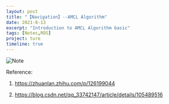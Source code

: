 ```yaml
---
layout: post
title: "【Navigation】--AMCL Algorithm"
date: 2021-8-13
excerpt: "Introduction to AMCL Algorithm basic"
tags: [Notes,ROS]
project: ture
timeline: true
---
```

<script type="text/javascript" src="http://tajs.qq.com/stats?sId=66526224" charset="UTF-8"></script>

![Note](https://raw.githubusercontent.com/SUNRISINGGG/sunrisinggg.github.io/master/assets/img/RoboticsNote/amcl.png "Note")


Reference:

1. https://zhuanlan.zhihu.com/p/126199044

2. https://blog.csdn.net/qq_33742147/article/details/105489516